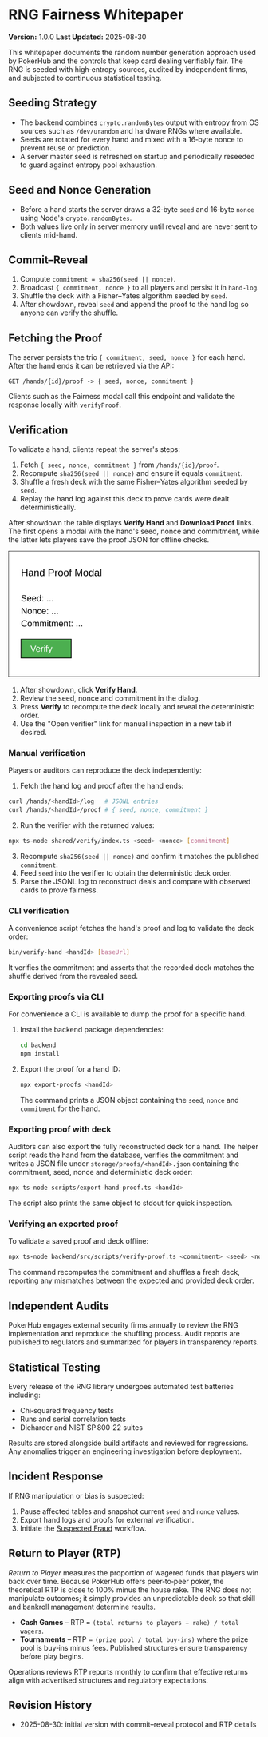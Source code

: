# RNG Fairness Whitepaper

**Version:** 1.0.0
**Last Updated:** 2025-08-30

This whitepaper documents the random number generation approach used by PokerHub
and the controls that keep card dealing verifiably fair. The RNG is seeded with
high‑entropy sources, audited by independent firms, and subjected to continuous
statistical testing.

## Seeding Strategy

- The backend combines `crypto.randomBytes` output with entropy from OS sources
  such as `/dev/urandom` and hardware RNGs where available.
- Seeds are rotated for every hand and mixed with a 16‑byte nonce to prevent
  reuse or prediction.
- A server master seed is refreshed on startup and periodically reseeded to
  guard against entropy pool exhaustion.

## Seed and Nonce Generation
- Before a hand starts the server draws a 32‑byte `seed` and 16‑byte `nonce`
  using Node's `crypto.randomBytes`.
- Both values live only in server memory until reveal and are never sent to
  clients mid-hand.

## Commit–Reveal
1. Compute `commitment = sha256(seed || nonce)`.
2. Broadcast `{ commitment, nonce }` to all players and persist it in `hand-log`.
3. Shuffle the deck with a Fisher–Yates algorithm seeded by `seed`.
4. After showdown, reveal `seed` and append the proof to the hand log so anyone can verify the shuffle.

## Fetching the Proof

The server persists the trio `{ commitment, seed, nonce }` for each hand. After the hand ends it can be
retrieved via the API:

```http
GET /hands/{id}/proof -> { seed, nonce, commitment }
```

Clients such as the Fairness modal call this endpoint and validate the response locally with `verifyProof`.

## Verification

To validate a hand, clients repeat the server's steps:

1. Fetch `{ seed, nonce, commitment }` from `/hands/{id}/proof`.
2. Recompute `sha256(seed || nonce)` and ensure it equals `commitment`.
3. Shuffle a fresh deck with the same Fisher–Yates algorithm seeded by `seed`.
4. Replay the hand log against this deck to prove cards were dealt deterministically.

After showdown the table displays **Verify Hand** and **Download Proof** links. The
first opens a modal with the hand's seed, nonce and commitment, while the latter
lets players save the proof JSON for offline checks.

![Hand proof modal](./images/hand-proof-modal.svg)

1. After showdown, click **Verify Hand**.
2. Review the seed, nonce and commitment in the dialog.
3. Press **Verify** to recompute the deck locally and reveal the deterministic order.
4. Use the "Open verifier" link for manual inspection in a new tab if desired.

### Manual verification

Players or auditors can reproduce the deck independently:

1. Fetch the hand log and proof after the hand ends:

```sh
curl /hands/<handId>/log   # JSONL entries
curl /hands/<handId>/proof # { seed, nonce, commitment }
```

2. Run the verifier with the returned values:

```sh
npx ts-node shared/verify/index.ts <seed> <nonce> [commitment]
```

3. Recompute `sha256(seed || nonce)` and confirm it matches the published `commitment`.
4. Feed `seed` into the verifier to obtain the deterministic deck order.
5. Parse the JSONL log to reconstruct deals and compare with observed cards to prove fairness.

### CLI verification

A convenience script fetches the hand's proof and log to validate the deck order:

```sh
bin/verify-hand <handId> [baseUrl]
```

It verifies the commitment and asserts that the recorded deck matches the
shuffle derived from the revealed seed.

### Exporting proofs via CLI

For convenience a CLI is available to dump the proof for a specific hand.

1. Install the backend package dependencies:

   ```sh
   cd backend
   npm install
   ```

2. Export the proof for a hand ID:

   ```sh
   npx export-proofs <handId>
   ```

   The command prints a JSON object containing the `seed`, `nonce` and `commitment` for the hand.

### Exporting proof with deck

Auditors can also export the fully reconstructed deck for a hand. The helper
script reads the hand from the database, verifies the commitment and writes a
JSON file under `storage/proofs/<handId>.json` containing the commitment, seed,
nonce and deterministic deck order:

```sh
npx ts-node scripts/export-hand-proof.ts <handId>
```

The script also prints the same object to stdout for quick inspection.

### Verifying an exported proof

To validate a saved proof and deck offline:

```sh
npx ts-node backend/src/scripts/verify-proof.ts <commitment> <seed> <nonce> path/to/deck.json
```

The command recomputes the commitment and shuffles a fresh deck, reporting any
mismatches between the expected and provided deck order.

## Independent Audits

PokerHub engages external security firms annually to review the RNG
implementation and reproduce the shuffling process. Audit reports are published
to regulators and summarized for players in transparency reports.

## Statistical Testing

Every release of the RNG library undergoes automated test batteries including:

- Chi‑squared frequency tests
- Runs and serial correlation tests
- Dieharder and NIST SP 800‑22 suites

Results are stored alongside build artifacts and reviewed for regressions. Any
anomalies trigger an engineering investigation before deployment.


## Incident Response

If RNG manipulation or bias is suspected:

1. Pause affected tables and snapshot current `seed` and `nonce` values.
2. Export hand logs and proofs for external verification.
3. Initiate the [Suspected Fraud](./security/incident-response.md#suspected-fraud) workflow.

## Return to Player (RTP)

*Return to Player* measures the proportion of wagered funds that players win
back over time. Because PokerHub offers peer‑to‑peer poker, the theoretical RTP
is close to 100% minus the house rake. The RNG does not manipulate outcomes; it
simply provides an unpredictable deck so that skill and bankroll management
determine results.

- **Cash Games** – RTP = `(total returns to players − rake) / total wagers`.
- **Tournaments** – RTP = `(prize pool / total buy‑ins)` where the prize pool is
  buy‑ins minus fees. Published structures ensure transparency before play
  begins.

Operations reviews RTP reports monthly to confirm that effective returns align
with advertised structures and regulatory expectations.

## Revision History
- 2025-08-30: initial version with commit–reveal protocol and RTP details

